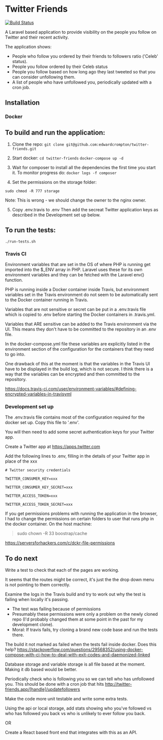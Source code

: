 Twitter Friends
===============

[![Build Status](https://travis-ci.org/edwardcrompton/twitter-friends.svg?branch=develop)](https://travis-ci.org/edwardcrompton/twitter-friends)

A Laravel based application to provide visibility on the people you follow on 
Twitter and their recent activity.

The application shows:
- People who follow you ordered by their friends to followers ratio ('Celeb' status).
- People you follow ordered by their Celeb status
- People you follow based on how long ago they last tweeted so that you can 
consider unfollowing them.
- A list of people who have unfollowed you, periodically updated with a cron job.

Installation
------------

### Docker

## To build and run the application:

1. Clone the repo:
  `git clone git@github.com:edwardcrompton/twitter-friends.git`

2. Start docker:
  `cd twitter-friends`
  `docker-compose up -d`

3. Wait for composer to install all the dependencies the first time you start it. To monitor progress do:
  `docker logs -f composer`

4. Set the permissions on the storage folder:
  
  `sudo chmod -R 777 storage`

  Note: This is wrong - we should change the owner to the nginx owner.

5. Copy .env.travis to .env
  Then add the secreat Twitter application keys as described in the Development set up below.

## To run the tests:

`./run-tests.sh`

### Travis CI

Environment variables that are set in the OS of where PHP is running get
imported into the $_ENV array in PHP. Laravel uses these for its own
environment variables and they can be fetched with the Laravel env() function.

PHP is running inside a Docker container inside Travis, but environment
variables set in the Travis environment do not seem to be automatically sent
to the Docker container running in Travis.

Variables that are not sensitive or secret can be put in a .env.travis file
which is copied to .env before starting the Docker containers in .travis.yml.

Variables that ARE sensitive can be added to the Travis environment via the UI.
This means they don't have to be committed to the repository in an .env file.

In the docker-compose.yml file these variables are explicitly listed in the
environment section of the configuration for the containers that they need to go
into.

One drawback of this at the moment is that the variables in the Travis UI have
to be displayed in the build log, which is not secure. I think there is a way
that the variables can be encrypted and then committed to the repository.

https://docs.travis-ci.com/user/environment-variables/#defining-encrypted-variables-in-travisyml

### Development set up

The .env.travis file contains most of the configuration required for the docker
set up. Copy this file to '.env'.

You will then need to add some secret authentication keys for your Twitter app.

Create a Twitter app at https://apps.twitter.com

Add the following lines to .env, filling in the details of your Twitter app in 
place of the xxx

`# Twitter security credentials`

`TWITTER_CONSUMER_KEY=xxx`

`TWITTER_CONSUMER_KEY_SECRET=xxx`

`TWITTER_ACCESS_TOKEN=xxx`

`TWITTER_ACCESS_TOKEN_SECRET=xxx`

If you get permissions problems with running the application in the browser, I
had to change the permissions on certain folders to user that runs php in the
docker container. On the host machine:

> sudo chown -R 33 boostrap/cache

https://serversforhackers.com/c/dckr-file-permissions

To do next
----------

Write a test to check that each of the pages are working.

It seems that the routes might be correct, it's just the the drop down menu is
not pointing to them correctly.

Examine the logs in the Travis build and try to work out why the test is failing
when locally it's passing.
- The test was failing because of permissions
- Presumably these permissions were only a problem on the newly cloned repo (I'd
probably changed them at some point in the past for my development clone).
- Moral: If travis fails, try cloning a brand new code base and run the tests
there.

The build it not marked as failed when the tests fail inside docker. Does this
help? https://stackoverflow.com/questions/29568352/using-docker-compose-with-ci-how-to-deal-with-exit-codes-and-daemonized-linked

Database storage and variable storage is all file based at the moment. Making it 
db based would be better.

Periodically check who is following you so we can tell who has unfollowed you.
This should be done with a cron job that hits http://twitter-friends.app/[handle]/updatefollowers

Make the code more unit testable and write some extra tests.

Using the api or local storage, add stats showing who you've followed vs who has
followed you back vs who is unlikely to ever follow you back.

OR

Create a React based front end that integrates with this as an API.
